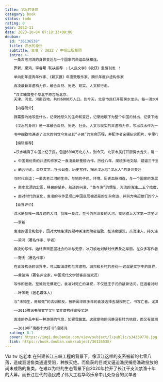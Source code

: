 ```yaml
---
title: 汉水的身世
category: book
status: todo
rating: 0
year: 2022-11
date: 2023-10-04 07:18:33+08:00
douban:
  id: "36136538"
  title: 汉水的身世
  subtitle: 袁凌 / 2022 / 中信出版集团
  intro: >-
    一条古老河流的身世变迁与一个国家的命运血脉相连。

    罗新、梁鸿、李睿珺 联袂推荐 ；《人民文学》《收获》重磅刊发 ！

    单向街年度青年作家、《新京报》年度致敬作家、腾讯年度非虚构作家

    袁凌最新非虚构力作，融合自然、历史、现实、人文和行走。

    “汉江哺育整个华北平原包括北京、
    天津、河北、河南四地，共约6000万人口。到今天，北京市民打开厨房水龙头，每一滴水中都有70％来自汉江，而在天津则是全部。”

    【内容简介】

    我需要为她写些什么，记录她悠久的生命和变迁，记录她眼下为整个中国的付出，记录下她是怎样一条伟大的河流。——— 袁凌

    《汉水的身世》是一本融合自然、历史、社会、人文与现实的非虚构力作，写出汉水作为一条古老江河的时代感和生命感，关注它自身和它的子民、环境、历史与现实。全书分五章：第一章南水北调的宏图，以作者与母亲河的感情为出发点，揭示汉水的身世变迁和她在南水北调背景下的承担与命运，点明她对于中国的意义；第二章移民的望乡，看见汉水移民的牺牲付出与生活现实；第三章航道的兴衰，写汉江的航运史，包括沿江水手、纤夫、帆船、码头、商号的变迁，在历史上漕运的地位、与水坝的关联，以及“黄金水道”的未来；第四章“鱼与渔”的惆怅，以长江汉江十年禁渔为背景，谱写献给汉水鱼类和渔民的篇章；第五章河流的清浊，再现河水环保的不易与波澜……五个维度，书写汉水的过去、现在与未来。

    书中细致地讲述了汉水的前世今生及其“子民”的生命历程，并配作者亲摄纪实照片，字里行间处处流露出作者对家乡母亲河的深沉的爱与忧，有着强烈的人文关怀、深切的时代历史责任感以及浓厚的环保意识。

    【编辑推荐】

    ★汉水哺育了中国上亿子民，包括6000万北方人。到今天，北京市民打开厨房水龙头，每一滴水中都有70％来自汉江，而在天津则是全部。关注汉江的命运，也是关注我们自身的命运。

    ★ 中国最优秀的非虚构作家之一袁凌最新重磅力作。历经八年，爬梳多地文献，踏遍三千里汉水，拍摄百余张纪实照片，采访辗转迁徙的普通人，写就深情的汉水之传。

    ★ 融合行走、自然文学、社会调查、历史写作，揭示汉水与“汉水人”的身世变迁

    与时代命运；一条古老江河的生命，与她的子民、环境、历史血脉相连，与一个国家的发展命运息息相关。

    ★ 南水北调的宏图，移民的望乡，航道的兴衰，“鱼与渔”的惆怅，河流的清浊……五个维度，书写汉水的过去、现在与未来，呈现一条古老河流的生命感。

    ★ 面对时代的变化，袁凌的写作呈现出中国底层被遮蔽的复杂命运，并努力唤起他们的个人尊严。

    【业界评价】

    汉水是我唯一泅渡过的大河，我唯一爱过、至今仍然深爱的大河。我记得上大学第一次坐火车去北京，夜里过黄河，月光下看水波粼粼，我倒吸一口凉气，不敢相信大名鼎鼎的黄河竟然那么窄小，远远比不上我老河口的汉江。那还是在夜里，看不见水的色彩。这一比较强化了我对汉水的想念，使我下决心要为汉水写点什么。惭愧的是，我从未兑现这一承诺。齿摇发尽之际，还没能做自己心心念念想做的，总是人生一大憾事。然而，有时候你会觉得幸运，因为，天上掉馅饼一般，有人做了，做的甚至比你梦想的还要好。我读袁凌《汉水的身世》，就忽然间有了一种不再遗憾的满足感。这正是我想写却写不出的那种书。

    ——罗新

    袁凌的语言和叙事，因对大地生活的凝神关注而绵密细致，如清泉缓流，点滴注入，持久涤荡。人物因此充满情感并富于层次，乡村也因此重又恢复它的丰盈、灵性和坚韧的生命力。

    ——梁鸿（著名作家、学者）

    袁凌的写作，始终直面底层社会的冷与无奈，冰刀般地划破时代表象之华丽。在众多写作者都调脸不顾脚下这块土地之凉薄时，他依旧扑匐其上，尽其体温以图敷热那些悲寒之生命。

    ——野夫（著名作家）

    在袁凌构造的世界中，可以取消虚构与非虚构、城市和乡村的差别——这就是文学中的世界，就是用文明的语言建造的城市。

    ——黄德海（著名评论家，中国现代文学馆客座研究员）

    写作即拯救，至诚则无惧死亡。袁凌对死亡的凝视，不仅是庄子式的敲骨诘问，还透着对时代的审视、对人性的沉思。这是写作者更广大的视野，死亡将以复活重现，受难也在唤醒悲悯和善。这是袁凌向死者偿还的债务，替我们所有人。

    ——叶匡政（著名媒体人）

    与“未知生，焉知死”的古训相反，被新闻淬炼多年的袁凌选择去凝视死亡，书写亡者，尤其是乞丐、矿工、算命先生等等“卑微”的亡者，为沉默的人留下在世间走过的痕迹。在他简练、克制的文字背后，有着对这个时代众生的深切理解和悲悯。袁凌曾经说，想让自己的文字离新闻远一点，离热闹远一点。他做到了。

    ——2015腾讯书院文学奖年度非虚构作家授奖辞

    袁凌的作品中有一种游荡的气息，如雾霭氤氲，这就使他的沉静没有转为枯寂，而又有莫测高深之感。袁凌笔下的农村，其苦、其拙，都厚实。

    ——2018年“南都十大好书”授奖词
  rating: 8.1
  cover: https://img1.doubanio.com/view/subject/l/public/s34339770.jpg
  link: https://book.douban.com/subject/36136538/
---
```


Via tw 吃老本 在兴建长江三峡工程的背景下，像汉江这样的支系被斩的七零八落，造成洄游鱼类通道受阻，种族灭绝。而鱼获的巨减又逼迫渔民捕捞渔政投放的尚未成熟的鱼类，在难以为继的生态背景下自2020年拉开了长江干支流禁渔十年的大幕。而长江世代的渔民成了伟大工程华彩乐章中几处杂音的买单者
